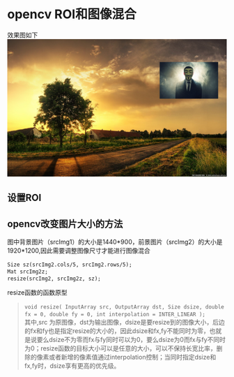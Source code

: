 # opencv ROI和图像混合
效果图如下  
![roi](./roi.jpg)
## 设置ROI

## opencv改变图片大小的方法
图中背景图片（srcImg1）的大小是1440\*900，前景图片（srcImg2）的大小是1920*1200,因此需要调整图像尺寸才能进行图像混合
```
Size sz(srcImg2.cols/5, srcImg2.rows/5);
Mat srcImg2z;
resize(srcImg2, srcImg2z, sz);
```
resize函数的函数原型  
>`void resize( InputArray src, OutputArray dst,
                          Size dsize, double fx = 0, double fy = 0,
                          int interpolation = INTER_LINEAR );`  
>其中,src 为原图像，dst为输出图像，dsize是要resize到的图像大小，后边的fx和fy也是指定resize的大小的，因此dsize和fx,fy不能同时为零，也就是说要么dsize不为零而fx与fy同时可以为0，要么dsize为0而fx与fy不同时为0；resize函数的目标大小可以是任意的大小，可以不保持长宽比率，删除的像素或者新增的像素值通过interpolation控制；当同时指定dsize和fx,fy时，dsize享有更高的优先级。

